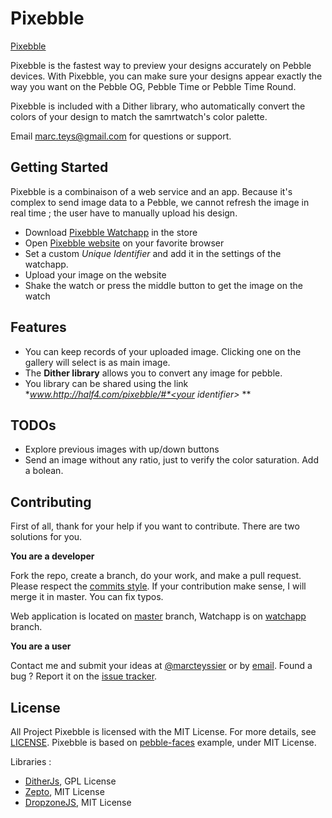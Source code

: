 Pixebble
========

[Pixebble](half4.com/pixebble/)

Pixebble is the fastest way to preview your designs accurately on Pebble devices. With Pixebble, you can make sure your designs appear exactly the way you want on the Pebble OG, Pebble Time or Pebble Time Round. 

Pixebble is included with a Dither library, who automatically convert the colors of your design to match the samrtwatch's color palette. 

Email [marc.teys@gmail.com][support] for questions or support.


Getting Started
---------------

Pixebble is a combinaison of a web service and an app. Because it's complex to send image data to a Pebble, we cannot refresh the image in real time ; the user have to manually upload his design. 

 * Download [Pixebble Watchapp](apps.getpebble.com/en_US/application/56a63eaeed368bd240000035?dev_settings=true&native=false&query=pixebble&section=watchapps) in the store
 * Open [Pixebble website](half4.com/pixebble/) on your favorite browser 
 * Set a custom *Unique Identifier* and add it in the settings of the watchapp.
 * Upload your image on the website
 * Shake the watch or press the middle button to get the image on the watch
 


Features
--------

 * You can keep records of your uploaded image. Clicking one on the gallery will select is as main image. 
 * The **Dither library** allows you to convert any image for pebble.
 * You library can be shared using the link **www.http://half4.com/pixebble/#*<your identifier>* **

TODOs
--------

 * Explore previous images with up/down buttons
 * Send an image without any ratio, just to verify the color saturation. Add a bolean. 

Contributing
-----------------

First of all, thank for your help if you want to contribute. There are two solutions for you.

**You are a developer**

Fork the repo, create a branch, do your work, and make a pull request. Please respect the [commits style](github.com/marcteys/pixebble/commits/master).
If your contribution make sense, I will merge it in master. You can fix typos. 

Web application is located on [master](github.com/marcteys/pixebble/tree/master) branch, Watchapp is on [watchapp](github.com/marcteys/pixebble/tree/watchapp) branch.


**You are a user**

 Contact me and submit your ideas at [@marcteyssier](http://twitter.com/marcteyssier) or by [email][support].
 Found a bug ? Report it on the [issue tracker](https://github.com/marcteys/pixebble/issues).


License
-------

All Project Pixebble is licensed with the MIT License. For more details, see [LICENSE](github.com/marcteys/pixebble/blob/master/LICENSE).
Pixebble is based on [pebble-faces](github.com/pebble-examples/pebble-faces) example, under MIT License.

Libraries :

 * [DitherJs](github.com/dpiccone/ditherjs), GPL License
 * [Zepto](zeptojs.com/), MIT License
 * [DropzoneJS](github.com/enyo/dropzone/), MIT License



[support]: mailto:marc.teys@gmail.com

